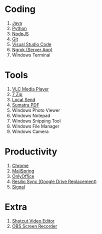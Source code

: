 # Coding

1. [Java](https://www.oracle.com/in/java/technologies/downloads/)
2. [Python](https://www.python.org/downloads/)
3. [NodeJS](https://nodejs.org/en/download)
4. [Git](https://git-scm.com/downloads)
5. [Visual Studio Code](https://code.visualstudio.com/Download)
6. [Ngrok (Server App)](https://ngrok.com/downloads/windows)
7. Windows Terminal

# Tools

1. [VLC Media Player](https://www.videolan.org/vlc/)
2. [7 Zip](https://www.7-zip.org/download.html)
3. [Local Send](https://localsend.org/download)
4. [Sumatra PDF](https://www.sumatrapdfreader.org/download-free-pdf-viewer)
5. Windows Photo Viewer
6. Windows Notepad
7. Windows Snipping Tool
8. Windows File Manager
9. Windows Camera   

# Productivity

1. [Chrome](https://www.google.com/chrome/)
2. [MailSpring](https://www.getmailspring.com/download)
3. [OnlyOffice](https://www.onlyoffice.com/desktop.aspx)
4. [Resilio Sync (Google Drive Replacement)](https://www.resilio.com/sync/download/)
5. [Signal](https://signal.org/download/)

# Extra

1. [Shotcut Video Editor](https://www.shotcut.org/download/)
2. [OBS Screen Recorder](https://obsproject.com/)
